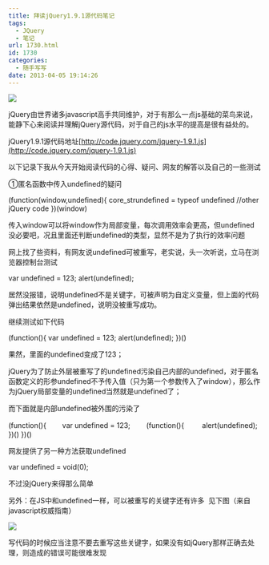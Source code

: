 ```yaml
---
title: 拜读jQuery1.9.1源代码笔记
tags:
  - JQuery
  - 笔记
url: 1730.html
id: 1730
categories:
  - 随手写写
date: 2013-04-05 19:14:26
---
```


![](http://ww4.sinaimg.cn/large/a74ecc4cjw1e3ey9q5dgcj.jpg)

jQuery由世界诸多javascript高手共同维护，对于有那么一点js基础的菜鸟来说，能静下心来阅读并理解jQuery源代码，对于自己的js水平的提高是很有益处的。

jQuery1.9.1源代码地址[http://code.jquery.com/jquery-1.9.1.js](http://code.jquery.com/jquery-1.9.1.js)

以下记录下我从今天开始阅读代码的心得、疑问、网友的解答以及自己的一些测试

①匿名函数中传入undefined的疑问

(function(window,undefined){
core_strundefined = typeof undefined
//other jQuery code
})(window)

传入window可以将window作为局部变量，每次调用效率会更高，但undefined没必要吧，况且里面还判断undefined的类型，显然不是为了执行的效率问题

网上找了些资料，有网友说undefined可被重写，老实说，头一次听说，立马在浏览器控制台测试

var undefined = 123;
alert(undefined);

居然没报错，说明undefined不是关键字，可被声明为自定义变量，但上面的代码弹出结果依然是undefined，说明没被重写成功。

继续测试如下代码

(function(){
    var undefined = 123;
    alert(undefined);
})()

果然，里面的undefined变成了123；

jQuery为了防止外层被重写了的undefined污染自己内部的undefined，对于匿名函数定义的形参undefined不予传入值（只为第一个参数传入了window），那么作为jQuery局部变量的undefined当然就是undefined了；

而下面就是内部undefined被外围的污染了

(function(){
　　var undefined = 123;
　　(function(){
　　   alert(undefined);
   })()
})()

网友提供了另一种方法获取undefined

var undefined = void(0);

不过没jQuery来得那么简单

另外：在JS中和undefined一样，可以被重写的关键字还有许多  见下图（来自javascript权威指南）

![](http://ww1.sinaimg.cn/large/a74ecc4cjw1e482jzjrhpj20kx047aau.jpg)

写代码的时候应当注意不要去重写这些关键字，如果没有如jQuery那样正确去处理，则造成的错误可能很难发现